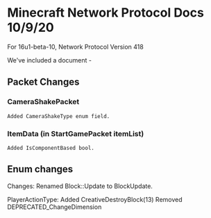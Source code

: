 # Minecraft Network Protocol Docs 10/9/20
For 16u1-beta-10, Network Protocol Version 418

We've included a document - 

## Packet Changes

### CameraShakePacket
    Added CameraShakeType enum field.    

### ItemData (in StartGamePacket itemList)
    Added IsComponentBased bool.

## Enum changes

Changes:
Renamed Block::Update to BlockUpdate.

PlayerActionType:
  Added CreativeDestroyBlock(13)
  Removed DEPRECATED_ChangeDimension
